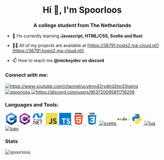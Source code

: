 <h1 align="center">Hi 👋, I'm Spoorloos</h1>
<h3 align="center">A college student from The Netherlands</h3>

- 🌱 I’m currently learning **Javascript, HTML/CSS, Svelte and Rust**

- 👨‍💻 All of my projects are available at [https://36791.hosts2.ma-cloud.nl/](https://36791.hosts2.ma-cloud.nl/)

- 📫 How to reach me **@mickeydev on discord**

<h3 align="left">Connect with me:</h3>
<p align="left">
    <a href="https://www.youtube.com/@SpoorloosDev" target="_blank">
        <img
            align="center"
            src="https://raw.githubusercontent.com/rahuldkjain/github-profile-readme-generator/master/src/images/icons/Social/youtube.svg"
            alt="https://www.youtube.com/channel/ucvknn42rvdtrd2tm33lgimq"
            height="30"
            width="40" />
    </a>
    <a href="https://www.leetcode.com/spoorloos" target="_blank">
        <img
            align="center"
            src="https://raw.githubusercontent.com/rahuldkjain/github-profile-readme-generator/master/src/images/icons/Social/leet-code.svg"
            alt="spoorloos"
            height="30"
            width="40" />
    </a>
    <a href="https://discord.com/users/953720095811719208" target="_blank">
        <img
            align="center"
            src="https://raw.githubusercontent.com/rahuldkjain/github-profile-readme-generator/master/src/images/icons/Social/discord.svg"
            alt="https://discord.com/users/953720095811719208"
            height="30"
            width="40" />
    </a>
</p>

<h3 align="left">Languages and Tools:</h3>
<p align="left">
    <a href="https://www.w3schools.com/cpp/" target="_blank" rel="noreferrer">
        <img src="https://raw.githubusercontent.com/devicons/devicon/master/icons/cplusplus/cplusplus-original.svg" alt="cplusplus" width="40" height="40" />
    </a>
    <a href="https://www.w3schools.com/cs/" target="_blank" rel="noreferrer">
        <img src="https://raw.githubusercontent.com/devicons/devicon/master/icons/csharp/csharp-original.svg" alt="csharp" width="40" height="40" />
    </a>
    <a href="https://dotnet.microsoft.com/" target="_blank" rel="noreferrer">
        <img src="https://raw.githubusercontent.com/devicons/devicon/master/icons/dot-net/dot-net-original-wordmark.svg" alt="dotnet" width="40" height="40" />
    </a>
      <a href="https://developer.mozilla.org/en-US/docs/Web/JavaScript" target="_blank" rel="noreferrer">
        <img src="https://raw.githubusercontent.com/devicons/devicon/master/icons/javascript/javascript-original.svg" alt="javascript" width="40" height="40" />
    </a>
    <a href="https://www.typescriptlang.org/" target="_blank" rel="noreferrer">
        <img src="https://raw.githubusercontent.com/devicons/devicon/master/icons/typescript/typescript-original.svg" alt="typescript" width="40" height="40" />
    </a>
    <a href="https://www.w3.org/html/" target="_blank" rel="noreferrer">
        <img src="https://raw.githubusercontent.com/devicons/devicon/master/icons/html5/html5-original-wordmark.svg" alt="html5" width="40" height="40" />
    </a>
    <a href="https://www.w3schools.com/css/" target="_blank" rel="noreferrer">
        <img src="https://raw.githubusercontent.com/devicons/devicon/master/icons/css3/css3-original-wordmark.svg" alt="css3" width="40" height="40" />
    </a>
    <a href="https://svelte.dev" target="_blank" rel="noreferrer">
        <img src="https://upload.wikimedia.org/wikipedia/commons/1/1b/Svelte_Logo.svg" alt="svelte" width="40" height="40" />
    </a>
    <a href="https://nodejs.org" target="_blank" rel="noreferrer">
        <img src="https://raw.githubusercontent.com/devicons/devicon/master/icons/nodejs/nodejs-original-wordmark.svg" alt="nodejs" width="40" height="40" />
    </a>
    <a href="https://www.python.org" target="_blank" rel="noreferrer">
        <img src="https://raw.githubusercontent.com/devicons/devicon/master/icons/python/python-original.svg" alt="python" width="40" height="40" />
    </a>
    <a href="https://www.lua.org/" target="_black" rel="noreferrer">
        <img src="https://upload.wikimedia.org/wikipedia/commons/c/cf/Lua-Logo.svg" alt="lua" width="40" height="40" />
    </a>
    <a href="https://luau-lang.org/" target="_black" rel="noreferrer">
        <img src="https://luau-lang.org/assets/images/luau-88.png" alt="luau" width="40" height="40" />
    </a>
</p>

<h3>Stats</h3>
<img src="https://github-profile-summary-cards.vercel.app/api/cards/profile-details?username=spoorloos&theme=github_dark" alt="spoorloos" />
